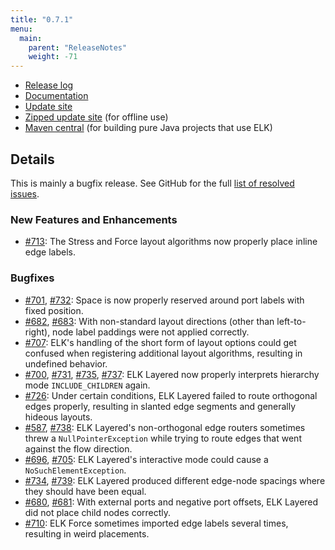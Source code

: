 ```yaml
---
title: "0.7.1"
menu:
  main:
    parent: "ReleaseNotes"
    weight: -71
---
```


* [Release log](https://projects.eclipse.org/projects/modeling.elk/releases/0.7.1)
* [Documentation](https://download.eclipse.org/elk/updates/releases/0.7.1/elk-0.7.1-docs.zip)
* [Update site](https://download.eclipse.org/elk/updates/releases/0.7.1/)
* [Zipped update site](https://download.eclipse.org/elk/updates/releases/0.7.1/elk-0.7.1.zip) (for offline use)
* [Maven central](https://repo.maven.apache.org/maven2/org/eclipse/elk/) (for building pure Java projects that use ELK)



## Details

This is mainly a bugfix release. See GitHub for the full [list of resolved issues](https://github.com/eclipse/elk/milestone/16?closed=1).


### New Features and Enhancements

* [#713](https://github.com/eclipse/elk/pull/713): The Stress and Force layout algorithms now properly place inline edge labels.


### Bugfixes

* [#701](https://github.com/eclipse/elk/issues/701), [#732](https://github.com/eclipse/elk/pull/732): Space is now properly reserved around port labels with fixed position.
* [#682](https://github.com/eclipse/elk/issues/682), [#683](https://github.com/eclipse/elk/pull/683): With non-standard layout directions (other than left-to-right), node label paddings were not applied correctly.
* [#707](https://github.com/eclipse/elk/pull/707): ELK's handling of the short form of layout options could get confused when registering additional layout algorithms, resulting in undefined behavior.
* [#700](https://github.com/eclipse/elk/issues/700), [#731](https://github.com/eclipse/elk/pull/731), [#735](https://github.com/eclipse/elk/issues/735), [#737](https://github.com/eclipse/elk/pull/737): ELK Layered now properly interprets hierarchy mode `INCLUDE_CHILDREN` again.
* [#726](https://github.com/eclipse/elk/issues/726): Under certain conditions, ELK Layered failed to route orthogonal edges properly, resulting in slanted edge segments and generally hideous layouts.
* [#587](https://github.com/eclipse/elk/issues/587), [#738](https://github.com/eclipse/elk/pull/738): ELK Layered's non-orthogonal edge routers sometimes threw a `NullPointerException` while trying to route edges that went against the flow direction.
* [#696](https://github.com/eclipse/elk/issues/696), [#705](https://github.com/eclipse/elk/pull/705): ELK Layered's interactive mode could cause a `NoSuchElementException`.
* [#734](https://github.com/eclipse/elk/issues/734), [#739](https://github.com/eclipse/elk/pull/739): ELK Layered produced different edge-node spacings where they should have been equal.
* [#680](https://github.com/eclipse/elk/issues/680), [#681](https://github.com/eclipse/elk/pull/681): With external ports and negative port offsets, ELK Layered did not place child nodes correctly.
* [#710](https://github.com/eclipse/elk/pull/710): ELK Force sometimes imported edge labels several times, resulting in weird placements.
